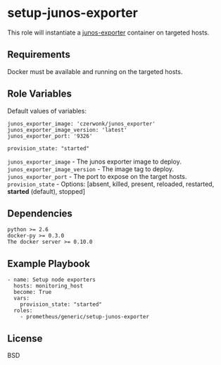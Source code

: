 setup-junos-exporter
=========

This role will instantiate a [junos-exporter](https://github.com/czerwonk/junos_exporter) container on targeted hosts.

Requirements
------------

Docker must be available and running on the targeted hosts.

Role Variables
--------------
Default values of variables:
```
junos_exporter_image: 'czerwonk/junos_exporter'
junos_exporter_image_version: 'latest'
junos_exporter_port: '9326'

provision_state: "started"
```
`junos_exporter_image` - The junos exporter image to deploy.
`junos_exporter_image_version` - The image tag to deploy.
`junos_exporter_port` - The port to expose on the target hosts.
`provision_state` - Options: [absent, killed, present, reloaded, restarted, **started** (default), stopped]


Dependencies
------------
```
python >= 2.6
docker-py >= 0.3.0
The docker server >= 0.10.0
```

Example Playbook
----------------
```
- name: Setup node exporters
  hosts: monitoring_host
  become: True
  vars:
    provision_state: "started"
  roles:
    - prometheus/generic/setup-junos-exporter
```

License
-------

BSD
